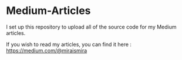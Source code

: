 # Medium-Articles

I set up this repository to upload all of the source code for my Medium articles.

If you wish to read my articles, you can find it here : https://medium.com/@miraismira
